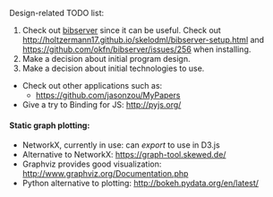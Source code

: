 Design-related TODO list:

1. Check out [bibserver](https://github.com/okfn/bibserver) since it can be useful. Check out http://holtzermann17.github.io/skelodml/bibserver-setup.html and https://github.com/okfn/bibserver/issues/256 when installing.
2. Make a decision about initial program design.
3. Make a decision about initial technologies to use.

- Check out other applications such as:
  - https://github.com/jasonzou/MyPapers
- Give a try to Binding for JS: http://pyjs.org/

#### Static graph plotting:
- NetworkX, currently in use: can _export_ to use in D3.js
- Alternative to NetworkX: https://graph-tool.skewed.de/
- Graphviz provides good visualization: http://www.graphviz.org/Documentation.php
- Python alternative to plotting: http://bokeh.pydata.org/en/latest/
